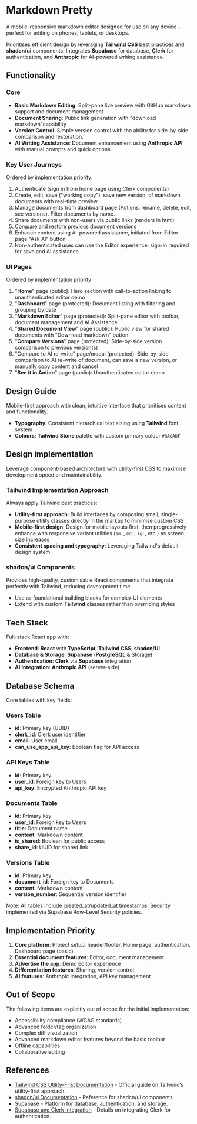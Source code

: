# Markdown Pretty
A mobile-responsive markdown editor designed for use on any device - perfect for editing on phones, tablets, or desktops.

Prioritises efficient design by leveraging **Tailwind CSS** best practices and **shadcn/ui** components. Integrates **Supabase** for database, **Clerk** for authentication, and **Anthropic** for AI-powered writing assistance.

## Functionality

### Core
- **Basic Markdown Editing**: Split-pane live preview with GitHub markdown support and document management
- **Document Sharing**: Public link generation with "download markdown"capability
- **Version Control**: Simple version control with the ability for side-by-side comparison and restoration.
- **AI Writing Assistance**: Document enhancement using **Anthropic API** with manual prompts and quick options

### Key User Journeys
Ordered by [implementation priority](#implementation-priority):
1. Authenticate (sign in from home page using Clerk components)
2. Create, edit, save ("working copy"), save new version, of markdown documents with real-time preview
3. Manage documents from dashboard page (Actions: rename, delete, edit, see versions). Filter documents by name.
3. Share documents with non-users via public links (renders in html)
4. Compare and restore previous document versions
5. Enhance content using AI-powered assistance, initiated from Editor page "Ask AI" button
6. Non-authenticated uses can use the Editor experience, sign-in required for save and AI assistance

### UI Pages
Ordered by [implementation priority](#implementation-priority)
1. "**Home**" page (public): Hero section with call-to-action linking to unauthenticated editor demo
2. "**Dashboard**" page (protected): Document listing with filtering and grouping by date
3. "**Markdown Editor**" page (protected): Split-pane editor with toolbar, document management and AI Assistance
4. "**Shared Document View**" page (public): Public view for shared documents with "Download markdown" button
5. "**Compare Versions**" page (protected): Side-by-side version comparison to previous version(s)
6. "Compare to AI re-write" page/modal (protected): Side-by-side comparison to AI re-write of document, can save a new version, or manually copy content and cancel
6. "**See it in Action**" page (public): Unauthenticated editor demo

## Design Guide
Mobile-first approach with clean, intuitive interface that prioritises content and functionality.
- **Typography**: Consistent hierarchical text sizing using **Tailwind** font system
- **Colours**: **Tailwind Stone** palette with custom primary colour `#8A8ADF`

## Design implementation
Leverage component-based architecture with utility-first CSS to maximise development speed and maintainability.

### Tailwind Implementation Approach
Always apply Tailwind best practices:
- **Utility-first approach**: Build interfaces by composing small, single-purpose utility classes directly in the markup to minimise custom CSS
- **Mobile-first design**: Design for mobile layouts first, then progressively enhance with responsive variant utilities (`sm:`, `md:`, `lg:`, etc.) as screen size increases
- **Consistent spacing and typography**: Leveraging Tailwind's default design system

### shadcn/ui Components
Provides high-quality, customisable React components that integrate perfectly with Tailwind, reducing development time.
- Use as foundational building blocks for complex UI elements
- Extend with custom **Tailwind** classes rather than overriding styles

## Tech Stack
Full-stack React app with:
- **Frontend**: **React** with **TypeScript**, **Tailwind CSS**, **shadcn/UI**
- **Database & Storage**: **Supabase** (**PostgreSQL** & Storage)
- **Authentication**: **Clerk** via **Supabase** integration
- **AI Integration**: **Anthropic API** (server-side)

## Database Schema
Core tables with key fields:

### Users Table
- **id**: Primary key (UUID)
- **clerk_id**: Clerk user identifier
- **email**: User email
- **can_use_app_api_key**: Boolean flag for API access

### API Keys Table
- **id**: Primary key
- **user_id**: Foreign key to Users
- **api_key**: Encrypted Anthropic API key

### Documents Table
- **id**: Primary key
- **user_id**: Foreign key to Users
- **title**: Document name
- **content**: Markdown content
- **is_shared**: Boolean for public access
- **share_id**: UUID for shared link

### Versions Table
- **id**: Primary key
- **document_id**: Foreign key to Documents
- **content**: Markdown content
- **version_number**: Sequential version identifier

Note: All tables include created_at/updated_at timestamps. Security implemented via Supabase Row-Level Security policies.

## Implementation Priority
1. **Core platform**: Project setup, header/footer, Home page, authentication, Dashboard page (basic) 
2. **Essential document features**: Editor, document management
3. **Advertise the app**: Demo Editor experience
4. **Differentiation features**: Sharing, version control
5. **AI features**: Anthropic integration, API key management

## Out of Scope
The following items are explicitly out of scope for the initial implementation:
- Accessibility compliance (WCAG standards)
- Advanced folder/tag organization
- Complex diff visualization
- Advanced markdown editor features beyond the basic toolbar
- Offline capabilities
- Collaborative editing

## References
- [Tailwind CSS Utility-First Documentation](https://v3.tailwindcss.com/docs/utility-first) - Official guide on Tailwind’s utility-first approach.
- [shadcn/ui Documentation](https://ui.shadcn.com/docs) - Reference for shadcn/ui components.
- [Supabase](https://supabase.com) - Platform for database, authentication, and storage.
- [Supabase and Clerk Integration](https://supabase.com/partners/integrations/clerk) - Details on integrating Clerk for authentication.